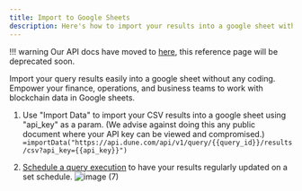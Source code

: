 ```yaml
---
title: Import to Google Sheets
description: Here's how to import your results into a google sheet without any coding.
---
```

!!! warning
    Our API docs have moved to [here](https://dune.mintlify.app/api-reference/overview/introduction), this reference page will be deprecated soon.

Import your query results easily into a google sheet without any coding. Empower your finance, operations, and business teams to work with blockchain data in Google sheets.

1. Use "Import Data" to import your CSV results into a google sheet using "api_key" as a param. (We advise against doing this any public document where your API key can be viewed and compromised.)<br>
```=importData("https://api.dune.com/api/v1/query/{{query_id}}/results/csv?api_key={{api_key}}")```
    
2. [Schedule a query execution](https://dune.com/docs/app/query-editor/query-scheduler/?h=scheduling) to have your results regularly updated on a set schedule. 
![image (7)](https://user-images.githubusercontent.com/105652677/220012986-aaf6f372-8f4c-4e30-8da3-25e87a5271ab.png)
